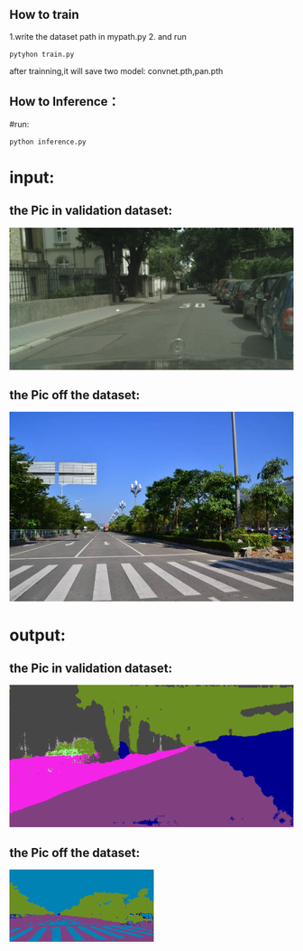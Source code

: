 
## How to train
1.write the dataset path in mypath.py
2. and run 
```
pytyhon train.py
```
after trainning,it will save two model: convnet.pth,pan.pth
## How to Inference：
#run:
```
python inference.py
```
# input:
## the Pic in validation dataset:
![image](https://github.com/Andy-zhujunwen/pytorch-Pyramid-Attention-Networks-PAN-/blob/master/pan%2Bcityspaces/s3.png)

## the Pic off the dataset:
![image](https://github.com/Andy-zhujunwen/pytorch-Pyramid-Attention-Networks-PAN-/blob/master/pan%2Bcityspaces/s1.jpeg)

# output:
## the Pic in validation dataset:
![image](https://github.com/Andy-zhujunwen/pytorch-Pyramid-Attention-Networks-PAN-/blob/master/pan%2Bcityspaces/testjpg.png)

## the Pic off the dataset:
![image](https://github.com/Andy-zhujunwen/pytorch-Pyramid-Attention-Networks-PAN-/blob/master/pan%2Bcityspaces/testjpg1.png)
